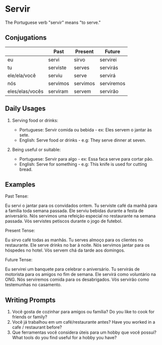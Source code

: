 # Servir

The Portuguese verb "servir" means "to serve."

## Conjugations

|                 | Past     | Present  | Future     |
| --------------- | -------- | -------- | ---------- |
| eu              | servi    | sirvo    | servirei   |
| tu              | serviste | serves   | servirás   |
| ele/ela/você    | serviu   | serve    | servirá    |
| nós             | servimos | servimos | serviremos |
| eles/elas/vocês | serviram | servem   | servirão   |

## Daily Usages

1. Serving food or drinks:

   - Portuguese: Servir comida ou bebida - ex: Eles servem o jantar às sete.
   - English: Serve food or drinks - e.g: They serve dinner at seven.

2. Being useful or suitable:

   - Portuguese: Servir para algo - ex: Essa faca serve para cortar pão.
   - English: Serve for something - e.g: This knife is used for cutting bread.

## Examples

Past Tense:

Eu servi o jantar para os convidados ontem.
Tu serviste café da manhã para a família toda semana passada.
Ele serviu bebidas durante a festa de aniversário.
Nós servimos uma refeição especial no restaurante na semana passada.
Vós servistes petiscos durante o jogo de futebol.

Present Tense:

Eu sirvo café todas as manhãs.
Tu serves almoço para os clientes no restaurante.
Ele serve drinks no bar à noite.
Nós servimos jantar para os hóspedes no hotel.
Vós servem chá da tarde aos domingos.

Future Tense:

Eu servirei um banquete para celebrar o aniversário.
Tu servirás de motorista para os amigos no fim de semana.
Ele servirá como voluntário na ONG.
Nós serviremos comida para os desabrigados.
Vós servirão como testemunhas no casamento.

## Writing Prompts

1. Você gosta de cozinhar para amigos ou família? Do you like to cook for friends or family?
2. Você já trabalhou em um café/restaurante antes? Have you worked in a cafe / restaurant before?
3. Que ferramentas você considera úteis para um hobby que você possui? What tools do you find useful for a hobby you have?
